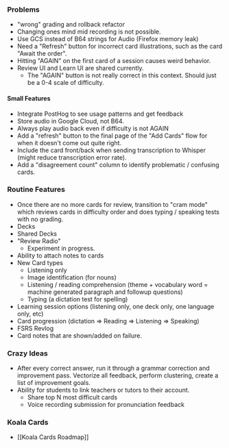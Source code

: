 ### Problems
- "wrong" grading and rollback refactor
- Changing ones mind mid recording is not possible.
- Use GCS instead of B64 strings for Audio (Firefox memory leak)
- Need a "Refresh" button for incorrect card illustrations, such as the card "Await the order".
- Hitting "AGAIN" on the first card of a session causes weird behavior.
- Review UI and Learn UI are shared currently.
	- The "AGAIN" button is not  really correct in this context. Should just be a 0-4 scale of difficulty.
#### Small Features
- Integrate PostHog to see usage patterns and get feedback
- Store audio in Google Cloud, not B64.
- Always play audio back even if difficulty is not AGAIN
- Add a "refresh" button to the final page of the "Add Cards" flow for when it doesn't come out quite right.
- Include the card front/back when sending transcription to Whisper (might reduce transcription error rate).
- Add a "disagreement count" column to identify problematic / confusing cards.
### Routine Features
 * Once there are no more cards for review, transition to "cram mode" which reviews cards in difficulty order and does typing / speaking tests with no grading.
 * Decks
 * Shared Decks
 * "Review Radio"
	 * Experiment in progress.
 * Ability to attach notes to cards
 * New Card types
	 * Listening only
	 * Image identification (for nouns)
	 * Listening / reading comprehension (theme + vocabulary word = machine generated paragraph and followup questions)
	 * Typing (a dictation test for spelling)
 * Learning session options (listening only, one deck only, one language only, etc)
 * Card progression (dictation => Reading => Listening => Speaking)
 * FSRS Revlog
 * Card notes that are shown/added on failure.
### Crazy Ideas

 * After every correct answer, run it through a grammar correction and improvement pass. Vectorize all feedback, perform clustering, create a list of improvement goals.
 * Ability for students to link teachers or tutors to their account.
	 * Share top N most difficult cards
	 * Voice recording submission for pronunciation feedback
### Koala Cards
 * [[Koala Cards Roadmap]]